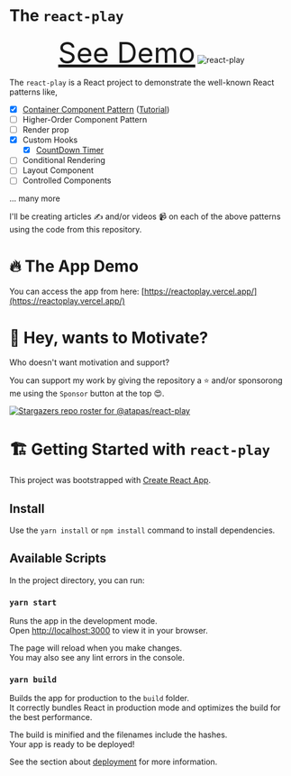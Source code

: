 # The `react-play`

<p align="center">
  <a href="https://moviez.vercel.app/" target="_blank" style="font-size:50px">See Demo<a/>
  <img src="screens/data-load-style.gif" alt="react-play" />
</p>  

The `react-play` is a React project to demonstrate the well-known React patterns like,


- [X] [Container Component Pattern](https://github.com/atapas/react-play/tree/release/openreplay-cc-pattern) ([Tutorial](https://blog.openreplay.com/understanding-the-container-component-pattern-with-react-hooks))
- [ ] Higher-Order Component Pattern
- [ ] Render prop
- [X] Custom Hooks
  - [X] [CountDown Timer](https://github.com/atapas/react-play/tree/main/src/date-time-counter)
- [ ] Conditional Rendering
- [ ] Layout Component
- [ ] Controlled Components   

... many more
  
I'll be creating articles ✍️ and/or videos 📹 on each of the above patterns using the code from this repository.
    
# 🔥 The App Demo
  
You can access the app from here: [https://reactoplay.vercel.app/](https://reactoplay.vercel.app/)
  

# 🤲 Hey, wants to Motivate?

Who doesn't want motivation and support?  

You can support my work by giving the repository a ⭐ and/or sponsorong me using the `Sponsor` button at the top 😍.

[![Stargazers repo roster for @atapas/react-play](https://reporoster.com/stars/atapas/react-play)](https://github.com/atapas/react-play/stargazers)  
  

# 🏗️ Getting Started with `react-play`

This project was bootstrapped with [Create React App](https://github.com/facebook/create-react-app).

## Install
Use the `yarn install` or `npm install` command to install dependencies.

## Available Scripts

In the project directory, you can run:

### `yarn start`

Runs the app in the development mode.\
Open [http://localhost:3000](http://localhost:3000) to view it in your browser.

The page will reload when you make changes.\
You may also see any lint errors in the console.

### `yarn build`

Builds the app for production to the `build` folder.\
It correctly bundles React in production mode and optimizes the build for the best performance.

The build is minified and the filenames include the hashes.\
Your app is ready to be deployed!

See the section about [deployment](https://facebook.github.io/create-react-app/docs/deployment) for more information.
